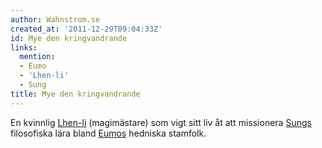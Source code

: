 ```yaml
---
author: Wahnstrom.se
created_at: '2011-12-29T09:04:33Z'
id: Mye den kringvandrande
links:
  mention:
  - Eumo
  - 'Lhen-li'
  - Sung
title: Mye den kringvandrande
---
```


En kvinnlig [Lhen-li] (magimästare) som vigt sitt liv åt att missionera [Sungs] filosofiska lära
bland [Eumos] hedniska stamfolk.

  [Lhen-li]: Lhen-li
  [Sungs]: Sung
  [Eumos]: Eumo